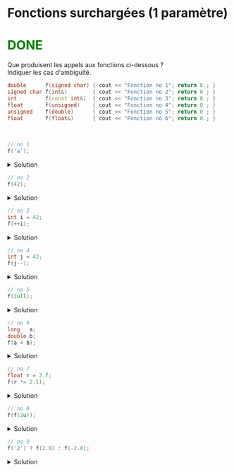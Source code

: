 # Fonctions surchargées (1 paramètre)

# <span style="color:green">DONE</span>

Que produisent les appels aux fonctions ci-dessous ?<br>
Indiquer les cas d'ambiguité.

~~~cpp
double      f(signed char) { cout << "Fonction no 1"; return 0.; }
signed char f(int&)        { cout << "Fonction no 2"; return 0 ; }
int         f(const int&)  { cout << "Fonction no 3"; return 0 ; }
float       f(unsigned)    { cout << "Fonction no 4"; return 0 ; }
unsigned    f(double)      { cout << "Fonction no 5"; return 0 ; }
float       f(float&)      { cout << "Fonction no 6"; return 0.; }
~~~

<br>

~~~cpp
// no 1
f('a');
~~~

<details>
<summary>Solution</summary>

- `Fonction no 1` sur une machine avec `signed char    (type exact)
- `Fonction no 3` sur une machine avec `unsigned char` (ajustement de type)

NB : la no 2 n'est pas possible (`int&` sur une constante `'a'`)

----------------------------------------

</details>

~~~cpp
// no 2
f(42);
~~~

<details>
<summary>Solution</summary>

- `Fonction no 3` (type exact)

----------------------------------------

</details>

~~~cpp
// no 3
int i = 42;
f(++i);	
~~~

<details>
<summary>Solution</summary>

Les opérateurs suffixés, typiquement `++i` et `--i` retournent une référence sur la variable [cppreference](https://en.cppreference.com/w/cpp/language/operators)

- `Fonction no 2`

----------------------------------------

</details>

~~~cpp
// no 4
int j = 42;
f(j--);	
~~~

<details>
<summary>Solution</summary>

Les opérateurs postfixés, typiquement `i++` et `i--` retournent une copie de la variable [cppreference](https://en.cppreference.com/w/cpp/language/operators)

- `Fonction no 3`

----------------------------------------

</details>

~~~cpp
// no 5
f(2ull);
~~~

<details>
<summary>Solution</summary>

`2ull` est un `unsigned long long`

4 fonctions sont candidates et il n'y a pas de priorité de choix => **ambiguité**

- Fonction no 1 (conversion de `unsigned long long` en `signed char`
- Fonction no 3 (conversion de `unsigned long long` en `const int&`
- Fonction no 4 (conversion de `unsigned long long` en `unsigned `
- Fonction no 5 (conversion de `unsigned long long` en `double`

----------------------------------------

</details>

~~~cpp
// no 6
long   a;
double b;
f(a < b);
~~~

<details>
<summary>Solution</summary>

La comparaison d'un `long int` avec un `double` n'est pas directement possible.<br>Un ajustemnet de type est nécessaire `long` => `double`

Ensuite la comparaison retoure un `bool`.<br>En l'absence de correspondance exacte, il y a promotion `bool` => `int`

- `Fonction no 3`

----------------------------------------

</details>

~~~cpp
// no 7
float r = 2.f;
f(r *= 2.l);
~~~

<details>
<summary>Solution</summary>

L'opérateur `*=` prend uniquement un float en paramètre. Le `long double` `2.l` est donc converti en `float`. L'opérateur `*=` retourne une référence à la variable `r`. La fonction 6 est appelée, `r` étant une `float&`. 

- `Fonction no 6`

----------------------------------------

</details>

~~~cpp
// no 8
f(f(2u));
~~~

<details>
<summary>Solution</summary>

Dans une premier temps, `f(2u)` appelle la Fonction no 4 qui retourne un `float` mais sans référence.<br>
L'appel de f(`double`) correspond à la Fonction no 5

- `Fonction no 5`

----------------------------------------

</details>

~~~cpp
// no 9
f('2') ? f(2.0) : f(-2.0); 
~~~

<details>
<summary>Solution</summary>

Comme vu précédemment, `f('2')` appelle la fonction no 1 ou la fonction no 3 (sur une machine avec `unsigned char`).<br>
Ces deux fonctions retournant `false`, `f(-2.0)` est appelé ce qui correspond à la Fonction no 5

- `Fonction no 1` et `Fonction no 5` ou `Fonction no 3` et `Fonction no 5`

----------------------------------------

</details>
